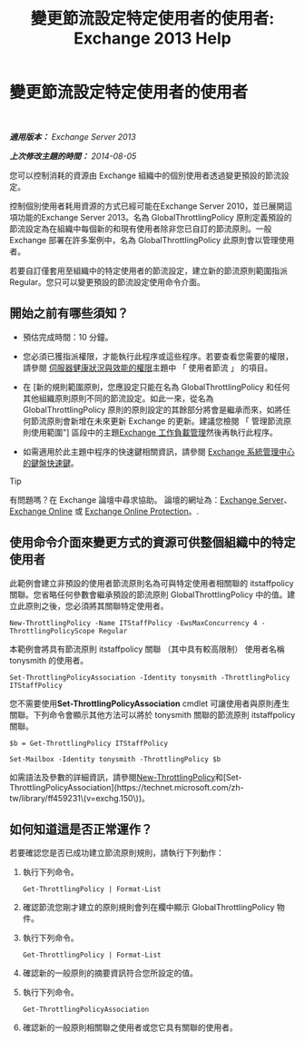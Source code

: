 ﻿---
title: '變更節流設定特定使用者的使用者: Exchange 2013 Help'
TOCTitle: 變更節流設定特定使用者的使用者
ms:assetid: c5f834d6-189d-485e-9800-5e0066815ecf
ms:mtpsurl: https://technet.microsoft.com/zh-tw/library/JJ863577(v=EXCHG.150)
ms:contentKeyID: 50554093
ms.date: 05/21/2018
mtps_version: v=EXCHG.150
ms.translationtype: MT
---

# 變更節流設定特定使用者的使用者

 

_**適用版本：** Exchange Server 2013_

_**上次修改主題的時間：** 2014-08-05_

您可以控制消耗的資源由 Exchange 組織中的個別使用者透過變更預設的節流設定。

控制個別使用者耗用資源的方式已經可能在Exchange Server 2010，並已展開這項功能的Exchange Server 2013。名為 GlobalThrottlingPolicy 原則定義預設的節流設定為在組織中每個新的和現有使用者除非您已自訂的節流原則。一般 Exchange 部署在許多案例中，名為 GlobalThrottlingPolicy 此原則會以管理使用者。

若要自訂僅套用至組織中的特定使用者的節流設定，建立新的節流原則範圍指派 Regular。您只可以變更預設的節流設定使用命令介面。

## 開始之前有哪些須知？

  - 預估完成時間：10 分鐘。

  - 您必須已獲指派權限，才能執行此程序或這些程序。若要查看您需要的權限，請參閱 [伺服器健康狀況與效能的權限](server-health-and-performance-permissions-exchange-2013-help.md)主題中 「 使用者節流 」 的項目。

  - 在 \[新的規則範圍原則，您應設定只能在名為 GlobalThrottlingPolicy 和任何其他組織原則原則不同的節流設定。如此一來，從名為 GlobalThrottlingPolicy 原則的原則設定的其餘部分將會是繼承而來，如將任何節流原則會新增在未來更新 Exchange 的更新。建議您檢閱 「 管理節流原則使用範圍"\] 區段中的主題[Exchange 工作負載管理](exchange-workload-management-exchange-2013-help.md)然後再執行此程序。

  - 如需適用於此主題中程序的快速鍵相關資訊，請參閱 [Exchange 系統管理中心的鍵盤快速鍵](keyboard-shortcuts-in-the-exchange-admin-center-exchange-online-protection-help.md)。


> [!TIP]  
> 有問題嗎？在 Exchange 論壇中尋求協助。 論壇的網址為：<a href="https://go.microsoft.com/fwlink/p/?linkid=60612">Exchange Server</a>、 <a href="https://go.microsoft.com/fwlink/p/?linkid=267542">Exchange Online</a> 或 <a href="https://go.microsoft.com/fwlink/p/?linkid=285351">Exchange Online Protection</a>。.




## 使用命令介面來變更方式的資源可供整個組織中的特定使用者

此範例會建立非預設的使用者節流原則名為可與特定使用者相關聯的 itstaffpolicy 關聯。您省略任何參數會繼承預設的節流原則 GlobalThrottlingPolicy 中的值。建立此原則之後，您必須將其關聯特定使用者。

    New-ThrottlingPolicy -Name ITStaffPolicy -EwsMaxConcurrency 4 -ThrottlingPolicyScope Regular

本範例會將具有節流原則 itstaffpolicy 關聯 （其中具有較高限制） 使用者名稱 tonysmith 的使用者。

    Set-ThrottlingPolicyAssociation -Identity tonysmith -ThrottlingPolicy ITStaffPolicy

您不需要使用**Set-ThrottlingPolicyAssociation** cmdlet 可讓使用者與原則產生關聯。下列命令會顯示其他方法可以將於 tonysmith 關聯的節流原則 itstaffpolicy 關聯。

    $b = Get-ThrottlingPolicy ITStaffPolicy

    Set-Mailbox -Identity tonysmith -ThrottlingPolicy $b

如需語法及參數的詳細資訊，請參閱[New-ThrottlingPolicy](https://technet.microsoft.com/zh-tw/library/dd351045\(v=exchg.150\))和[Set-ThrottlingPolicyAssociation](https://technet.microsoft.com/zh-tw/library/ff459231\(v=exchg.150\))。

## 如何知道這是否正常運作？

若要確認您是否已成功建立節流原則規則，請執行下列動作：

1.  執行下列命令。
    
        Get-ThrottlingPolicy | Format-List

2.  確認節流您剛才建立的原則規則會列在欄中顯示 GlobalThrottlingPolicy 物件。

3.  執行下列命令。
    
        Get-ThrottlingPolicy | Format-List

4.  確認新的一般原則的摘要資訊符合您所設定的值。

5.  執行下列命令。
    
        Get-ThrottlingPolicyAssociation

6.  確認新的一般原則相關聯之使用者或您它具有關聯的使用者。

